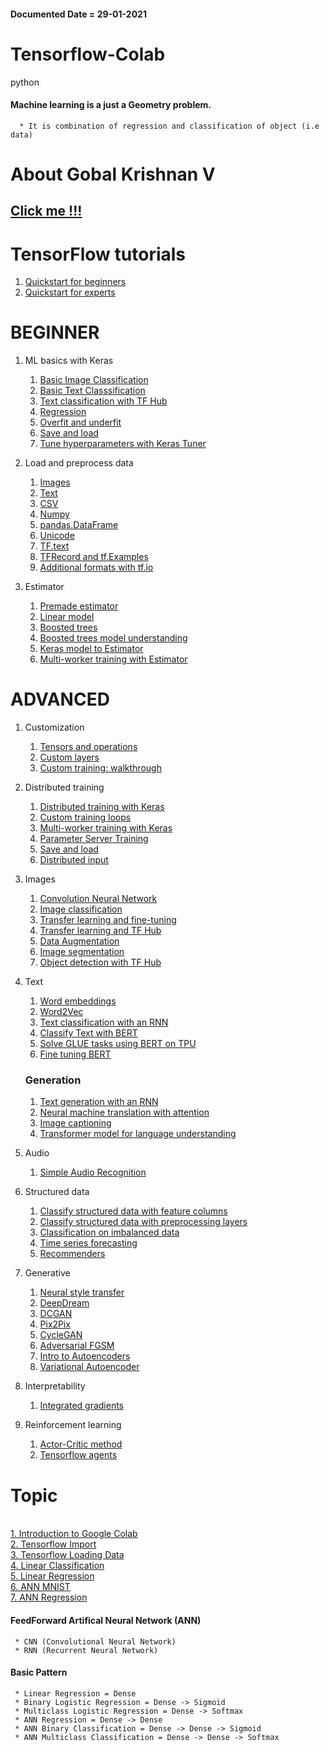 #### Documented Date = 29-01-2021

# Tensorflow-Colab 
python

#### Machine learning is a just a Geometry problem.
      * It is combination of regression and classification of object (i.e data)

# About Gobal Krishnan V
## [Click me !!!](https://engineer-ece.github.io/Home/)



# TensorFlow tutorials
  1. [Quickstart for beginners](https://colab.research.google.com/drive/1yKHQ4VFZzoL0RAnxi-3w7U_Qc3hoh2PD#scrollTo=87f-_j9pF9FT)
  2. [Quickstart for experts](https://colab.research.google.com/drive/1n5w29O3d_4UjSzaEVYigEUjXASsBsCZD#scrollTo=ZVknXn73VP92)

# BEGINNER
  1. ML basics with Keras
     1. [Basic Image Classification](https://colab.research.google.com/drive/1lYJKFiIMQwLwL4mVvdAulKuDddm2Izqk#scrollTo=BTuZOT9uCtkN)
     2. [Basic Text Classsification](https://colab.research.google.com/drive/1NIcU5vlHCJ_m3vPz8Ack1OEMXAB9fJAo#scrollTo=Pjanyk7Zcy3Z)
     3. [Text classification with TF Hub](https://colab.research.google.com/drive/1AMdWw0lDA9eZz9XeTLwixhWnyA8JYVcO#scrollTo=7o06U0PxHHX8)
     4. [Regression](https://colab.research.google.com/drive/1POLpIolcAE89ovSxLKli0Y8NB5KwKc06#scrollTo=xVR73M26AGDx)
     5. [Overfit and underfit]()
     6. [Save and load]()
     7. [Tune hyperparameters with Keras Tuner]()
  2. Load and preprocess data
     1. [Images]()
     2. [Text]()
     3. [CSV]()
     4. [Numpy]()
     5. [pandas.DataFrame]()
     6. [Unicode]()
     7. [TF.text]()
     8. [TFRecord and tf.Examples]()
     9. [Additional formats with tf.io]()

  3. Estimator
     1. [Premade estimator]()
     2. [Linear model]()
     3. [Boosted trees]()
     4. [Boosted trees model understanding]()
     5. [Keras model to Estimator]()
     6. [Multi-worker training with Estimator]()
# ADVANCED
     
  1. Customization
        1. [Tensors and operations]()
        2. [Custom layers]()
        3. [Custom training: walkthrough]()
  
  2. Distributed training
        1. [Distributed training with Keras]()
        2. [Custom training loops]()
        3. [Multi-worker training with Keras]()
        4. [Parameter Server Training]()
        5. [Save and load]()
        6. [Distributed input]()
  3. Images
        1. [Convolution Neural Network]()
        2. [Image classification]()
        3. [Transfer learning and fine-tuning]()
        4. [Transfer learning and TF Hub]()
        5. [Data Augmentation]()
        6. [Image segmentation]()
        7. [Object detection with TF Hub]()
  4. Text
        1. [Word embeddings]()
        2. [Word2Vec]()
        3. [Text classification with an RNN]()
        4. [Classify Text with BERT]()
        5. [Solve GLUE tasks using BERT on TPU]()
        6. [Fine tuning BERT]()
        ### Generation
        1. [Text generation with an RNN]()
        2. [Neural machine translation with attention]()
        3. [Image captioning]()
        4. [Transformer model for language understanding]()

  5. Audio
      1. [Simple Audio Recognition]()
  6. Structured data
      1. [Classify structured data with feature columns]()
      2. [Classify structured data with preprocessing layers]()
      3. [Classification on imbalanced data]()
      4. [Time series forecasting]()
      5. [Recommenders]()
  7. Generative
      1. [Neural style transfer]()
      2. [DeepDream]()
      3. [DCGAN]()
      4. [Pix2Pix]()
      5. [CycleGAN]()
      6. [Adversarial FGSM]()
      7. [Intro to Autoencoders]()
      8. [Variational Autoencoder]()

  8. Interpretability
      1. [Integrated gradients]()

  9. Reinforcement learning
      1. [Actor-Critic method]()
      2. [Tensorflow agents]()




# Topic

<br> [1. Introduction to Google Colab](https://github.com/engineer-ece/Tensorflow-Colab/blob/main/AI/Introduction_to__2_1_2021.ipynb)
<br> [2. Tensorflow Import](https://github.com/engineer-ece/Tensorflow-Colab/blob/main/AI/Tensorflow_import_02_01_2021.ipynb)
<br> [3. Tensorflow Loading Data](https://github.com/engineer-ece/Tensorflow-Colab/blob/main/AI/TF2_0_Loading_Data.ipynb)
<br> [4. Linear Classification](https://github.com/engineer-ece/Tensorflow-Colab/blob/main/AI/TF2_4_Linear_Classification.ipynb)
<br> [5. Linear Regression](https://github.com/engineer-ece/Tensorflow-Colab/blob/main/AI/TF2_4_Linear_Regression.ipynb)
<br> [6. ANN MNIST](https://github.com/engineer-ece/Tensorflow-Colab/blob/main/AI/TF2_4_ANN_MNIST.ipynb)
<br> [7. ANN Regression](https://github.com/engineer-ece/Tensorflow-Colab/blob/main/AI/TF_2_4_ANN_Regression.ipynb)

#### FeedForward Artifical Neural Network (ANN)
     * CNN (Convolutional Neural Network)
     * RNN (Recurrent Neural Network)

#### Basic Pattern
     * Linear Regression = Dense
     * Binary Logistic Regression = Dense -> Sigmoid
     * Multiclass Logistic Regression = Dense -> Softmax
     * ANN Regression = Dense -> Dense
     * ANN Binary Classification = Dense -> Dense -> Sigmoid
     * ANN Multiclass Classification = Dense -> Dense -> Softmax

